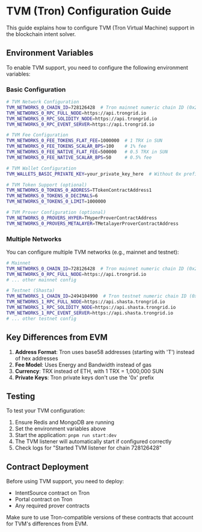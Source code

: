 # TVM (Tron) Configuration Guide

This guide explains how to configure TVM (Tron Virtual Machine) support in the blockchain intent solver.

## Environment Variables

To enable TVM support, you need to configure the following environment variables:

### Basic Configuration

```bash
# TVM Network Configuration
TVM_NETWORKS_0_CHAIN_ID=728126428  # Tron mainnet numeric chain ID (0x2b6653dc)
TVM_NETWORKS_0_RPC_FULL_NODE=https://api.trongrid.io
TVM_NETWORKS_0_RPC_SOLIDITY_NODE=https://api.trongrid.io
TVM_NETWORKS_0_RPC_EVENT_SERVER=https://api.trongrid.io

# TVM Fee Configuration
TVM_NETWORKS_0_FEE_TOKENS_FLAT_FEE=1000000  # 1 TRX in SUN
TVM_NETWORKS_0_FEE_TOKENS_SCALAR_BPS=100    # 1% fee
TVM_NETWORKS_0_FEE_NATIVE_FLAT_FEE=500000   # 0.5 TRX in SUN
TVM_NETWORKS_0_FEE_NATIVE_SCALAR_BPS=50     # 0.5% fee

# TVM Wallet Configuration
TVM_WALLETS_BASIC_PRIVATE_KEY=your_private_key_here  # Without 0x prefix

# TVM Token Support (optional)
TVM_NETWORKS_0_TOKENS_0_ADDRESS=TTokenContractAddress1
TVM_NETWORKS_0_TOKENS_0_DECIMALS=6
TVM_NETWORKS_0_TOKENS_0_LIMIT=1000000

# TVM Prover Configuration (optional)
TVM_NETWORKS_0_PROVERS_HYPER=THyperProverContractAddress
TVM_NETWORKS_0_PROVERS_METALAYER=TMetalayerProverContractAddress
```

### Multiple Networks

You can configure multiple TVM networks (e.g., mainnet and testnet):

```bash
# Mainnet
TVM_NETWORKS_0_CHAIN_ID=728126428  # Tron mainnet numeric chain ID (0x2b6653dc)
TVM_NETWORKS_0_RPC_FULL_NODE=https://api.trongrid.io
# ... other mainnet config

# Testnet (Shasta)
TVM_NETWORKS_1_CHAIN_ID=2494104990  # Tron testnet numeric chain ID (0x94a9059e)
TVM_NETWORKS_1_RPC_FULL_NODE=https://api.shasta.trongrid.io
TVM_NETWORKS_1_RPC_SOLIDITY_NODE=https://api.shasta.trongrid.io
TVM_NETWORKS_1_RPC_EVENT_SERVER=https://api.shasta.trongrid.io
# ... other testnet config
```

## Key Differences from EVM

1. **Address Format**: Tron uses base58 addresses (starting with 'T') instead of hex addresses
2. **Fee Model**: Uses Energy and Bandwidth instead of gas
3. **Currency**: TRX instead of ETH, with 1 TRX = 1,000,000 SUN
4. **Private Keys**: Tron private keys don't use the '0x' prefix

## Testing

To test your TVM configuration:

1. Ensure Redis and MongoDB are running
2. Set the environment variables above
3. Start the application: `pnpm run start:dev`
4. The TVM listener will automatically start if configured correctly
5. Check logs for "Started TVM listener for chain 728126428"

## Contract Deployment

Before using TVM support, you need to deploy:
- IntentSource contract on Tron
- Portal contract on Tron
- Any required prover contracts

Make sure to use Tron-compatible versions of these contracts that account for TVM's differences from EVM.